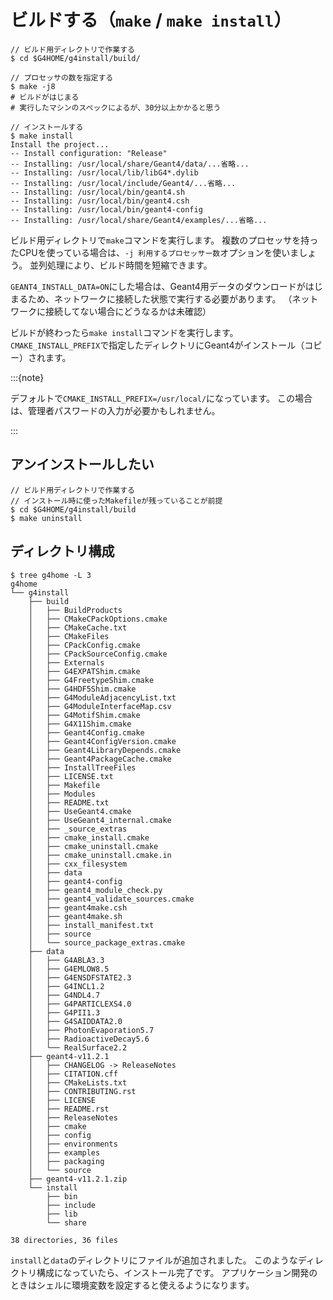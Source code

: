 # ビルドする（``make`` / ``make install``）

```console
// ビルド用ディレクトリで作業する
$ cd $G4HOME/g4install/build/

// プロセッサの数を指定する
$ make -j8
# ビルドがはじまる
# 実行したマシンのスペックによるが、30分以上かかると思う

// インストールする
$ make install
Install the project...
-- Install configuration: "Release"
-- Installing: /usr/local/share/Geant4/data/...省略...
-- Installing: /usr/local/lib/libG4*.dylib
-- Installing: /usr/local/include/Geant4/...省略...
-- Installing: /usr/local/bin/geant4.sh
-- Installing: /usr/local/bin/geant4.csh
-- Installing: /usr/local/bin/geant4-config
-- Installing: /usr/local/share/Geant4/examples/...省略...
```

ビルド用ディレクトリで``make``コマンドを実行します。
複数のプロセッサを持ったCPUを使っている場合は、``-j 利用するプロセッサー数``オプションを使いましょう。
並列処理により、ビルド時間を短縮できます。

``GEANT4_INSTALL_DATA=ON``にした場合は、Geant4用データのダウンロードがはじまるため、ネットワークに接続した状態で実行する必要があります。
（ネットワークに接続してない場合にどうなるかは未確認）

ビルドが終わったら``make install``コマンドを実行します。
``CMAKE_INSTALL_PREFIX``で指定したディレクトリにGeant4がインストール（コピー）されます。

:::{note}

デフォルトで``CMAKE_INSTALL_PREFIX=/usr/local/``になっています。
この場合は、管理者パスワードの入力が必要かもしれません。

:::

## アンインストールしたい

```console
// ビルド用ディレクトリで作業する
// インストール時に使ったMakefileが残っていることが前提
$ cd $G4HOME/g4install/build
$ make uninstall
```


## ディレクトリ構成

```console
$ tree g4home -L 3
g4home
└── g4install
    ├── build
    │   ├── BuildProducts
    │   ├── CMakeCPackOptions.cmake
    │   ├── CMakeCache.txt
    │   ├── CMakeFiles
    │   ├── CPackConfig.cmake
    │   ├── CPackSourceConfig.cmake
    │   ├── Externals
    │   ├── G4EXPATShim.cmake
    │   ├── G4FreetypeShim.cmake
    │   ├── G4HDF5Shim.cmake
    │   ├── G4ModuleAdjacencyList.txt
    │   ├── G4ModuleInterfaceMap.csv
    │   ├── G4MotifShim.cmake
    │   ├── G4X11Shim.cmake
    │   ├── Geant4Config.cmake
    │   ├── Geant4ConfigVersion.cmake
    │   ├── Geant4LibraryDepends.cmake
    │   ├── Geant4PackageCache.cmake
    │   ├── InstallTreeFiles
    │   ├── LICENSE.txt
    │   ├── Makefile
    │   ├── Modules
    │   ├── README.txt
    │   ├── UseGeant4.cmake
    │   ├── UseGeant4_internal.cmake
    │   ├── _source_extras
    │   ├── cmake_install.cmake
    │   ├── cmake_uninstall.cmake
    │   ├── cmake_uninstall.cmake.in
    │   ├── cxx_filesystem
    │   ├── data
    │   ├── geant4-config
    │   ├── geant4_module_check.py
    │   ├── geant4_validate_sources.cmake
    │   ├── geant4make.csh
    │   ├── geant4make.sh
    │   ├── install_manifest.txt
    │   ├── source
    │   └── source_package_extras.cmake
    ├── data
    │   ├── G4ABLA3.3
    │   ├── G4EMLOW8.5
    │   ├── G4ENSDFSTATE2.3
    │   ├── G4INCL1.2
    │   ├── G4NDL4.7
    │   ├── G4PARTICLEXS4.0
    │   ├── G4PII1.3
    │   ├── G4SAIDDATA2.0
    │   ├── PhotonEvaporation5.7
    │   ├── RadioactiveDecay5.6
    │   └── RealSurface2.2
    ├── geant4-v11.2.1
    │   ├── CHANGELOG -> ReleaseNotes
    │   ├── CITATION.cff
    │   ├── CMakeLists.txt
    │   ├── CONTRIBUTING.rst
    │   ├── LICENSE
    │   ├── README.rst
    │   ├── ReleaseNotes
    │   ├── cmake
    │   ├── config
    │   ├── environments
    │   ├── examples
    │   ├── packaging
    │   └── source
    ├── geant4-v11.2.1.zip
    └── install
        ├── bin
        ├── include
        ├── lib
        └── share

38 directories, 36 files
```

``install``と``data``のディレクトリにファイルが追加されました。
このようなディレクトリ構成になっていたら、インストール完了です。
アプリケーション開発のときはシェルに環境変数を設定すると使えるようになります。
